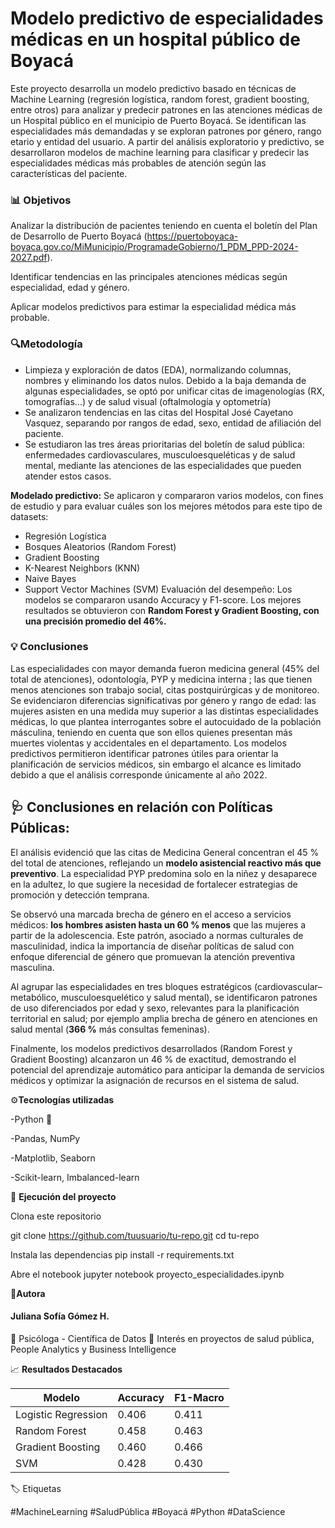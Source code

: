 # **Modelo predictivo de especialidades médicas en un hospital público de Boyacá**

Este proyecto desarrolla un modelo predictivo basado en técnicas de Machine Learning (regresión logística, random forest, gradient boosting, entre otros) para analizar y predecir patrones en las atenciones médicas de un Hospital público en el municipio de Puerto Boyacá. Se identifican las especialidades más demandadas y se exploran patrones por género, rango etario y entidad del usuario. A partir del análisis exploratorio y predictivo, se desarrollaron modelos de machine learning para clasificar y predecir las especialidades médicas más probables de atención según las características del paciente.

### 📊 Objetivos

Analizar la distribución de pacientes teniendo en cuenta el boletín del Plan de Desarrollo de Puerto Boyacá (https://puertoboyaca-boyaca.gov.co/MiMunicipio/ProgramadeGobierno/1_PDM_PPD-2024-2027.pdf). 

Identificar tendencias en las principales atenciones médicas según especialidad, edad y género.

Aplicar modelos predictivos para estimar la especialidad médica más probable.

### 🔍Metodología

- Limpieza y exploración de datos (EDA), normalizando columnas, nombres y eliminando los datos nulos. Debido a la baja demanda de algunas especialidades, se optó por unificar citas de imagenologías (RX, tomografías...) y de salud visual (oftalmología y optometría)
- Se analizaron tendencias en las citas del Hospital José Cayetano Vasquez, separando por rangos de edad, sexo, entidad de afiliación del paciente.
- Se estudiaron las tres áreas prioritarias del boletín de salud pública: enfermedades cardiovasculares, musculoesqueléticas y de salud mental, mediante las atenciones de las especialidades que pueden atender estos casos. 

**Modelado predictivo:**
Se aplicaron y compararon varios modelos, con fines de estudio y para evaluar cuáles son los mejores métodos para este tipo de datasets:
- Regresión Logística
- Bosques Aleatorios (Random Forest)
- Gradient Boosting
- K-Nearest Neighbors (KNN)
- Naive Bayes
- Support Vector Machines (SVM)
  Evaluación del desempeño:
Los modelos se compararon usando Accuracy y F1-score.
Los mejores resultados se obtuvieron con **Random Forest y Gradient Boosting, con una precisión promedio del 46%.**

### 💡 Conclusiones

Las especialidades con mayor demanda fueron medicina general (45% del total de atenciones), odontología, PYP y medicina interna ; las que tienen menos atenciones son trabajo social, citas postquirúrgicas y de monitoreo.
Se evidenciaron diferencias significativas por género y rango de edad: las mujeres asisten en una medida muy superior a las distintas especialidades médicas, lo que plantea interrogantes sobre el autocuidado de la población másculina, teniendo en cuenta que son ellos quienes presentan más muertes violentas y accidentales en el departamento.
Los modelos predictivos permitieron identificar patrones útiles para orientar la planificación de servicios médicos, sin embargo el alcance es limitado debido a que el análisis corresponde únicamente al año 2022.

## 🩺 Conclusiones en relación con Políticas Públicas:

El análisis evidenció que las citas de Medicina General concentran el 45 % del total de atenciones, reflejando un **modelo asistencial reactivo más que preventivo**. La especialidad PYP predomina solo en la niñez y desaparece en la adultez, lo que sugiere la necesidad de fortalecer estrategias de promoción y detección temprana.

Se observó una marcada brecha de género en el acceso a servicios médicos: **los hombres asisten hasta un 60 % menos** que las mujeres a partir de la adolescencia. Este patrón, asociado a normas culturales de masculinidad, indica la importancia de diseñar políticas de salud con enfoque diferencial de género que promuevan la atención preventiva masculina.

Al agrupar las especialidades en tres bloques estratégicos (cardiovascular–metabólico, musculoesquelético y salud mental), se identificaron patrones de uso diferenciados por edad y sexo, relevantes para la planificación territorial en salud; por ejemplo amplia brecha de género en atenciones en salud mental (**366 %** más consultas femeninas).

Finalmente, los modelos predictivos desarrollados (Random Forest y Gradient Boosting) alcanzaron un 46 % de exactitud, demostrando el potencial del aprendizaje automático para anticipar la demanda de servicios médicos y optimizar la asignación de recursos en el sistema de salud.

⚙️**Tecnologías utilizadas**

-Python 🐍

-Pandas, NumPy

-Matplotlib, Seaborn

-Scikit-learn, Imbalanced-learn

🚀 **Ejecución del proyecto**

Clona este repositorio

git clone https://github.com/tuusuario/tu-repo.git
cd tu-repo

Instala las dependencias
pip install -r requirements.txt

Abre el notebook
jupyter notebook proyecto_especialidades.ipynb

🧠**Autora**

#### Juliana Sofía Gómez H.
📍 Psicóloga - Científica de Datos
💼 Interés en proyectos de salud pública, People Analytics y Business Intelligence

📈 **Resultados Destacados**

| Modelo              | Accuracy | F1-Macro |
| ------------------- | -------- | -------- |
| Logistic Regression | 0.406    | 0.411    |
| Random Forest       | 0.458    | 0.463    |
| Gradient Boosting   | 0.460    | 0.466    |
| SVM                 | 0.428    | 0.430    |

🏷️ Etiquetas

#MachineLearning #SaludPública #Boyacá #Python #DataScience
